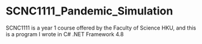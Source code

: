 # SCNC1111_Pandemic_Simulation
SCNC1111 is a year 1 course offered by the Faculty of Science HKU, and this is a program I wrote in C# .NET Framework 4.8
